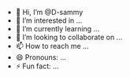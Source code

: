 - 👋 Hi, I’m @D-sammy
- 👀 I’m interested in ...
- 🌱 I’m currently learning ...
- 💞️ I’m looking to collaborate on ...
- 📫 How to reach me ...
- 😄 Pronouns: ...
- ⚡ Fun fact: ...

<!---
D-sammy/D-sammy is a ✨ special ✨ repository because its `README.md` (this file) appears on your GitHub profile.
You can click the Preview link to take a look at your changes.
--->

